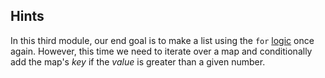 ## Hints

In this third module, our end goal is to make a list using the `for` [logic](https://developer.hashicorp.com/terraform/language/expressions/for) once again. However, this time we need to iterate over a map and conditionally add the map's *key* if the *value* is greater than a given number.